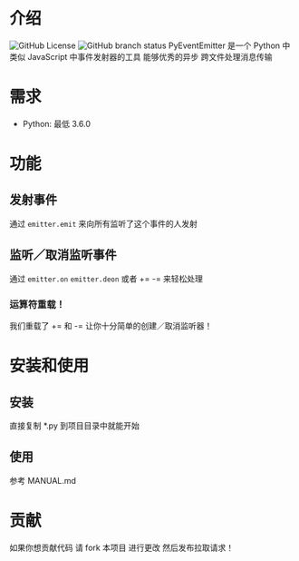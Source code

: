 # 介绍
![GitHub License](https://img.shields.io/github/license/LesBoys43/PyEventEmitter?style=plastic) ![GitHub branch status](https://img.shields.io/github/checks-status/LesBoys43/PyEventEmitter/master?style=plastic) PyEventEmitter 是一个 Python 中类似 JavaScript 中事件发射器的工具 能够优秀的异步 跨文件处理消息传输
# 需求
* Python: 最低 3.6.0
# 功能
## 发射事件
通过 `emitter.emit` 来向所有监听了这个事件的人发射
## 监听／取消监听事件
通过 `emitter.on` `emitter.deon` 或者 += -= 来轻松处理
### 运算符重载！
我们重载了 += 和 -= 让你十分简单的创建／取消监听器！
# 安装和使用
## 安装
直接复制 *.py 到项目目录中就能开始
## 使用
参考 MANUAL.md
# 贡献
如果你想贡献代码 请 fork 本项目 进行更改 然后发布拉取请求！